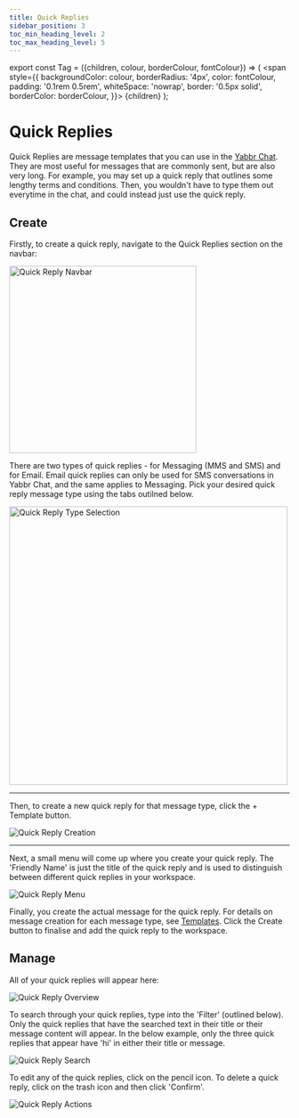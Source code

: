 ```yaml
---
title: Quick Replies
sidebar_position: 3
toc_min_heading_level: 2
toc_max_heading_level: 5
---
```


export const Tag = ({children, colour, borderColour, fontColour}) => (
<span
style={{
    backgroundColor: colour,
    borderRadius: '4px',
    color: fontColour,
    padding: '0.1rem 0.5rem',
    whiteSpace: 'nowrap',
    border: '0.5px solid',
    borderColor: borderColour,
    }}>
{children}
</span>
);

# Quick Replies

Quick Replies are message templates that you can use in the [Yabbr Chat](./chat.md). They are most useful for messages that are commonly sent, but are also very long. For example, you may set up a quick reply that outlines some lengthy terms and conditions. Then, you wouldn't have to type them out everytime in the chat, and could instead just use the quick reply.

## Create

Firstly, to create a quick reply, navigate to the Quick Replies section on the navbar:

<img src="/img/quick-reply-navbar.png" alt="Quick Reply Navbar" width="336"/>

There are two types of quick replies - for Messaging (MMS and SMS) and for Email. Email quick replies can only be used for SMS conversations in Yabbr Chat, and the same applies to Messaging. Pick your desired quick reply message type using the tabs outilned below.


<img src="/img/quick-reply-type.png" alt="Quick Reply Type Selection" width="500"/>

---

Then, to create a new quick reply for that message type, click the <Tag colour="#1582d8" borderColour="#1582d8" fontColour="#FFFFFF">+ Template</Tag> button. 

<img src="/img/quick-reply-create.png" alt="Quick Reply Creation"/>

---

Next, a small menu will come up where you create your quick reply. The 'Friendly Name' is just the title of the quick reply and is used to distinguish between different quick replies in your workspace.

<img src="/img/quick-reply-menu.png" alt="Quick Reply Menu"/>

Finally, you create the actual message for the quick reply. For details on message creation for each message type, see [Templates](../category/templates/). Click the <Tag colour="#1582d8" borderColour="#1582d8" fontColour="#FFFFFF">Create</Tag> button to finalise and add the quick reply to the workspace.

## Manage

All of your quick replies will appear here:

<img src="/img/quick-reply-overview.png" alt="Quick Reply Overview"/>

To search through your quick replies, type into the 'Filter' (outlined below). Only the quick replies that have the searched text in their title or their message content will appear. In the below example, only the three quick replies that appear have 'hi' in either their title or message.

<img src="/img/quick-reply-filter.png" alt="Quick Reply Search"/>

To edit any of the quick replies, click on the pencil icon. To delete a quick reply, click on the trash icon and then click 'Confirm'.

<img src="/img/quick-reply-actions.png" alt="Quick Reply Actions"/>



